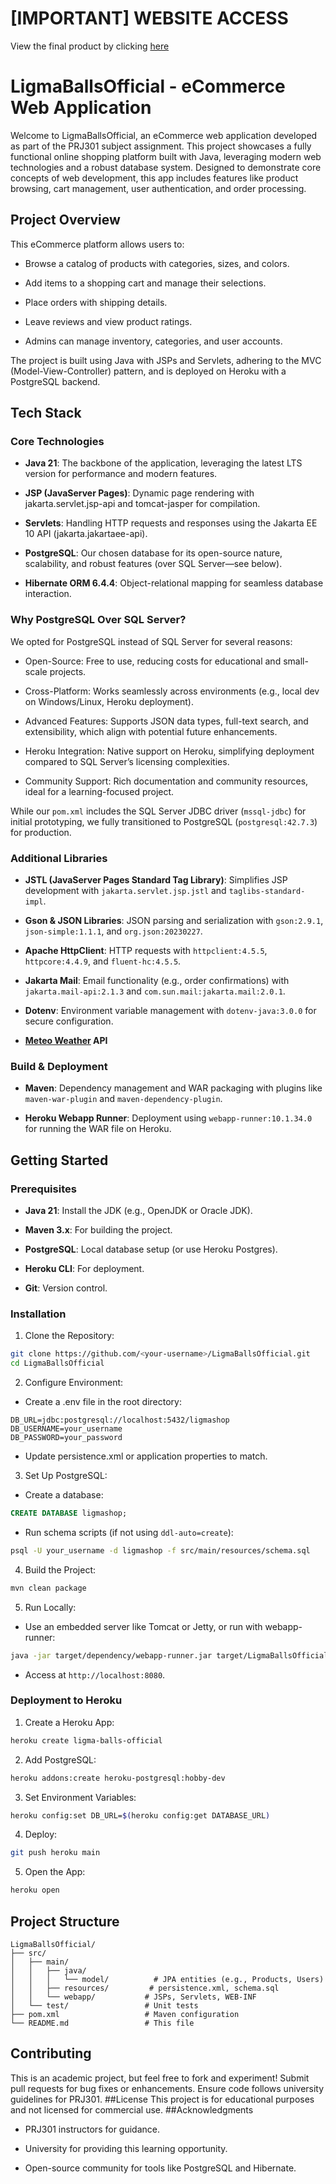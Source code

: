 # [IMPORTANT] WEBSITE ACCESS
View the final product by clicking [here](https://ligma-shop-49f1782b6042.herokuapp.com)

# LigmaBallsOfficial - eCommerce Web Application
Welcome to LigmaBallsOfficial, an eCommerce web application developed as part of the PRJ301 subject assignment. This project showcases a fully functional online shopping platform built with Java, leveraging modern web technologies and a robust database system. Designed to demonstrate core concepts of web development, this app includes features like product browsing, cart management, user authentication, and order processing.
## Project Overview
This eCommerce platform allows users to:
- Browse a catalog of products with categories, sizes, and colors.

- Add items to a shopping cart and manage their selections.

- Place orders with shipping details.

- Leave reviews and view product ratings.

- Admins can manage inventory, categories, and user accounts.

The project is built using Java with JSPs and Servlets, adhering to the MVC (Model-View-Controller) pattern, and is deployed on Heroku with a PostgreSQL backend.
## Tech Stack
### Core Technologies
- <b>Java 21</b>: The backbone of the application, leveraging the latest LTS version for performance and modern features.

- <b>JSP (JavaServer Pages)</b>: Dynamic page rendering with jakarta.servlet.jsp-api and tomcat-jasper for compilation.

- <b>Servlets</b>: Handling HTTP requests and responses using the Jakarta EE 10 API (jakarta.jakartaee-api).

- <b>PostgreSQL</b>: Our chosen database for its open-source nature, scalability, and robust features (over SQL Server—see below).

- <b>Hibernate ORM 6.4.4</b>: Object-relational mapping for seamless database interaction.

### Why PostgreSQL Over SQL Server?
We opted for PostgreSQL instead of SQL Server for several reasons:
- Open-Source: Free to use, reducing costs for educational and small-scale projects.

- Cross-Platform: Works seamlessly across environments (e.g., local dev on Windows/Linux, Heroku deployment).

- Advanced Features: Supports JSON data types, full-text search, and extensibility, which align with potential future enhancements.

- Heroku Integration: Native support on Heroku, simplifying deployment compared to SQL Server’s licensing complexities.

- Community Support: Rich documentation and community resources, ideal for a learning-focused project.

While our `pom.xml` includes the SQL Server JDBC driver (`mssql-jdbc`) for initial prototyping, we fully transitioned to PostgreSQL (`postgresql:42.7.3`) for production.
### Additional Libraries
- <b>JSTL (JavaServer Pages Standard Tag Library)</b>: Simplifies JSP development with `jakarta.servlet.jsp.jstl` and `taglibs-standard-impl`.

- <b>Gson & JSON Libraries</b>: JSON parsing and serialization with `gson:2.9.1`, `json-simple:1.1.1`, and `org.json:20230227`.

- <b>Apache HttpClient</b>: HTTP requests with `httpclient:4.5.5`, `httpcore:4.4.9`, and `fluent-hc:4.5.5`.

- <b>Jakarta Mail</b>: Email functionality (e.g., order confirmations) with `jakarta.mail-api:2.1.3` and `com.sun.mail:jakarta.mail:2.0.1`.

- <b>Dotenv</b>: Environment variable management with `dotenv-java:3.0.0` for secure configuration.

- <b>[Meteo Weather](https://open-meteo.com) API</b>


### Build & Deployment
- <b>Maven</b>: Dependency management and WAR packaging with plugins like `maven-war-plugin` and `maven-dependency-plugin`.

- <b>Heroku Webapp Runner</b>: Deployment using `webapp-runner:10.1.34.0` for running the WAR file on Heroku.

## Getting Started
### Prerequisites
- **Java 21**: Install the JDK (e.g., OpenJDK or Oracle JDK).

- **Maven 3.x**: For building the project.

- **PostgreSQL**: Local database setup (or use Heroku Postgres).

- **Heroku CLI**: For deployment.

- **Git**: Version control.

### Installation
1. Clone the Repository:
```bash
git clone https://github.com/<your-username>/LigmaBallsOfficial.git
cd LigmaBallsOfficial
```

2. Configure Environment:
- Create a .env file in the root directory:
```
DB_URL=jdbc:postgresql://localhost:5432/ligmashop
DB_USERNAME=your_username
DB_PASSWORD=your_password
```
- Update persistence.xml or application properties to match.

3. Set Up PostgreSQL:
- Create a database:
```sql
CREATE DATABASE ligmashop;
```
- Run schema scripts (if not using `ddl-auto=create`):
```bash
psql -U your_username -d ligmashop -f src/main/resources/schema.sql
```
4. Build the Project:
```bash
mvn clean package
```
5. Run Locally:
- Use an embedded server like Tomcat or Jetty, or run with webapp-runner:
```bash
java -jar target/dependency/webapp-runner.jar target/LigmaBallsOfficial-OFFICIAL.war
```
- Access at `http://localhost:8080`.

### Deployment to Heroku
1. Create a Heroku App:
```bash
heroku create ligma-balls-official
```
2. Add PostgreSQL:
```bash
heroku addons:create heroku-postgresql:hobby-dev
```
3. Set Environment Variables:
```bash
heroku config:set DB_URL=$(heroku config:get DATABASE_URL)
```
4. Deploy:
```bash
git push heroku main
```
5. Open the App:
```bash
heroku open
```
## Project Structure
```
LigmaBallsOfficial/
├── src/
│   ├── main/
│   │   ├── java/
│   │   │   └── model/          # JPA entities (e.g., Products, Users)
│   │   ├── resources/         # persistence.xml, schema.sql
│   │   └── webapp/           # JSPs, Servlets, WEB-INF
│   └── test/                 # Unit tests
├── pom.xml                   # Maven configuration
└── README.md                 # This file
```

## Contributing
This is an academic project, but feel free to fork and experiment! Submit pull requests for bug fixes or enhancements. Ensure code follows university guidelines for PRJ301.
##License
This project is for educational purposes and not licensed for commercial use.
##Acknowledgments
- PRJ301 instructors for guidance.

- University for providing this learning opportunity.

- Open-source community for tools like PostgreSQL and Hibernate.

